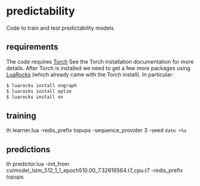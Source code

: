# predictability
Code to train and test predictability models

## requirements
The code requires [Torch](http://torch.ch/)
See the Torch installation documentation for more details. After Torch is installed we need to get a few more packages using [LuaRocks](https://luarocks.org/) (which already came with the Torch install). In particular:

```bash
$ luarocks install nngraph
$ luarocks install optim
$ luarocks install nn
```



## training

th learner.lua -redis_prefix topups -sequence_provider 3 -seed `date +%s`

## predictions

th predictor.lua -init_from cv/model_lstm_512_1_1_epoch510.00_7.32616564.t7_cpu.t7 -redis_prefix topups
